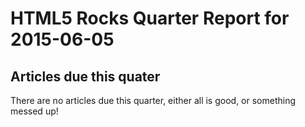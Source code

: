HTML5 Rocks Quarter Report for 2015-06-05
=========================================

Articles due this quater
------------------------

There are no articles due this quarter, either all is good, or something messed up!

